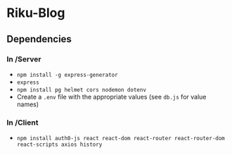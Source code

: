 # Riku-Blog

## Dependencies

### In /Server
- ```npm install -g express-generator```
- ```express```
- ```npm install pg helmet cors nodemon dotenv```
- Create a ```.env``` file with the appropriate values (see ```db.js``` for value names)

### In /Client
- ```npm install auth0-js react react-dom react-router react-router-dom react-scripts axios history```
